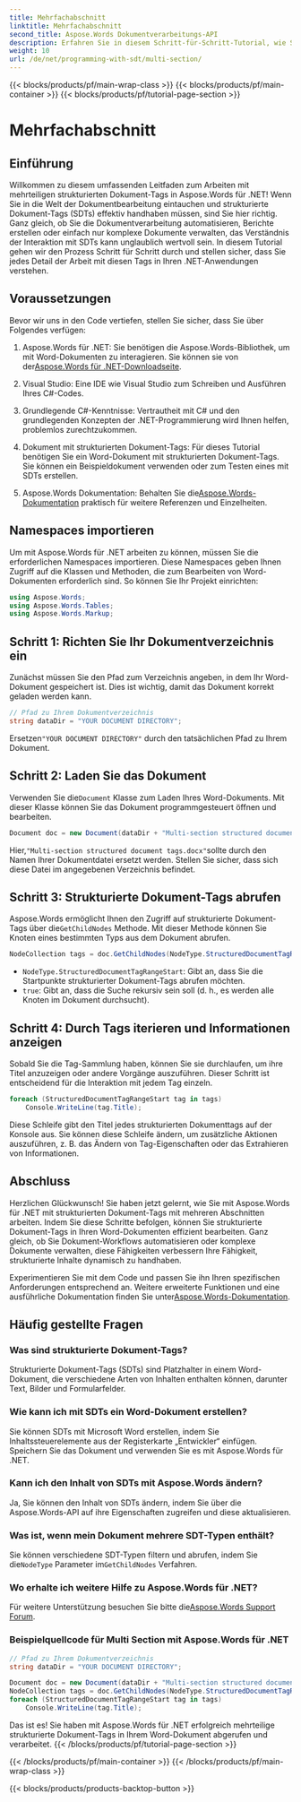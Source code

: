 ```yaml
---
title: Mehrfachabschnitt
linktitle: Mehrfachabschnitt
second_title: Aspose.Words Dokumentverarbeitungs-API
description: Erfahren Sie in diesem Schritt-für-Schritt-Tutorial, wie Sie in Aspose.Words für .NET mit strukturierten Dokument-Tags mit mehreren Abschnitten arbeiten. Ideal für die dynamische Dokumentbearbeitung.
weight: 10
url: /de/net/programming-with-sdt/multi-section/
---
```


{{< blocks/products/pf/main-wrap-class >}}
{{< blocks/products/pf/main-container >}}
{{< blocks/products/pf/tutorial-page-section >}}

# Mehrfachabschnitt

## Einführung

Willkommen zu diesem umfassenden Leitfaden zum Arbeiten mit mehrteiligen strukturierten Dokument-Tags in Aspose.Words für .NET! Wenn Sie in die Welt der Dokumentbearbeitung eintauchen und strukturierte Dokument-Tags (SDTs) effektiv handhaben müssen, sind Sie hier richtig. Ganz gleich, ob Sie die Dokumentverarbeitung automatisieren, Berichte erstellen oder einfach nur komplexe Dokumente verwalten, das Verständnis der Interaktion mit SDTs kann unglaublich wertvoll sein. In diesem Tutorial gehen wir den Prozess Schritt für Schritt durch und stellen sicher, dass Sie jedes Detail der Arbeit mit diesen Tags in Ihren .NET-Anwendungen verstehen.

## Voraussetzungen

Bevor wir uns in den Code vertiefen, stellen Sie sicher, dass Sie über Folgendes verfügen:

1.  Aspose.Words für .NET: Sie benötigen die Aspose.Words-Bibliothek, um mit Word-Dokumenten zu interagieren. Sie können sie von der[Aspose.Words für .NET-Downloadseite](https://releases.aspose.com/words/net/).

2. Visual Studio: Eine IDE wie Visual Studio zum Schreiben und Ausführen Ihres C#-Codes.

3. Grundlegende C#-Kenntnisse: Vertrautheit mit C# und den grundlegenden Konzepten der .NET-Programmierung wird Ihnen helfen, problemlos zurechtzukommen.

4. Dokument mit strukturierten Dokument-Tags: Für dieses Tutorial benötigen Sie ein Word-Dokument mit strukturierten Dokument-Tags. Sie können ein Beispieldokument verwenden oder zum Testen eines mit SDTs erstellen.

5.  Aspose.Words Dokumentation: Behalten Sie die[Aspose.Words-Dokumentation](https://reference.aspose.com/words/net/) praktisch für weitere Referenzen und Einzelheiten.

## Namespaces importieren

Um mit Aspose.Words für .NET arbeiten zu können, müssen Sie die erforderlichen Namespaces importieren. Diese Namespaces geben Ihnen Zugriff auf die Klassen und Methoden, die zum Bearbeiten von Word-Dokumenten erforderlich sind. So können Sie Ihr Projekt einrichten:

```csharp
using Aspose.Words;
using Aspose.Words.Tables;
using Aspose.Words.Markup;
```

## Schritt 1: Richten Sie Ihr Dokumentverzeichnis ein

Zunächst müssen Sie den Pfad zum Verzeichnis angeben, in dem Ihr Word-Dokument gespeichert ist. Dies ist wichtig, damit das Dokument korrekt geladen werden kann.

```csharp
// Pfad zu Ihrem Dokumentverzeichnis
string dataDir = "YOUR DOCUMENT DIRECTORY";
```

 Ersetzen`"YOUR DOCUMENT DIRECTORY"` durch den tatsächlichen Pfad zu Ihrem Dokument.

## Schritt 2: Laden Sie das Dokument

 Verwenden Sie die`Document` Klasse zum Laden Ihres Word-Dokuments. Mit dieser Klasse können Sie das Dokument programmgesteuert öffnen und bearbeiten.

```csharp
Document doc = new Document(dataDir + "Multi-section structured document tags.docx");
```

 Hier,`"Multi-section structured document tags.docx"`sollte durch den Namen Ihrer Dokumentdatei ersetzt werden. Stellen Sie sicher, dass sich diese Datei im angegebenen Verzeichnis befindet.

## Schritt 3: Strukturierte Dokument-Tags abrufen

 Aspose.Words ermöglicht Ihnen den Zugriff auf strukturierte Dokument-Tags über die`GetChildNodes` Methode. Mit dieser Methode können Sie Knoten eines bestimmten Typs aus dem Dokument abrufen.

```csharp
NodeCollection tags = doc.GetChildNodes(NodeType.StructuredDocumentTagRangeStart, true);
```

- `NodeType.StructuredDocumentTagRangeStart`: Gibt an, dass Sie die Startpunkte strukturierter Dokument-Tags abrufen möchten.
- `true`: Gibt an, dass die Suche rekursiv sein soll (d. h., es werden alle Knoten im Dokument durchsucht).

## Schritt 4: Durch Tags iterieren und Informationen anzeigen

Sobald Sie die Tag-Sammlung haben, können Sie sie durchlaufen, um ihre Titel anzuzeigen oder andere Vorgänge auszuführen. Dieser Schritt ist entscheidend für die Interaktion mit jedem Tag einzeln.

```csharp
foreach (StructuredDocumentTagRangeStart tag in tags)
    Console.WriteLine(tag.Title);
```

Diese Schleife gibt den Titel jedes strukturierten Dokumenttags auf der Konsole aus. Sie können diese Schleife ändern, um zusätzliche Aktionen auszuführen, z. B. das Ändern von Tag-Eigenschaften oder das Extrahieren von Informationen.

## Abschluss

Herzlichen Glückwunsch! Sie haben jetzt gelernt, wie Sie mit Aspose.Words für .NET mit strukturierten Dokument-Tags mit mehreren Abschnitten arbeiten. Indem Sie diese Schritte befolgen, können Sie strukturierte Dokument-Tags in Ihren Word-Dokumenten effizient bearbeiten. Ganz gleich, ob Sie Dokument-Workflows automatisieren oder komplexe Dokumente verwalten, diese Fähigkeiten verbessern Ihre Fähigkeit, strukturierte Inhalte dynamisch zu handhaben.

 Experimentieren Sie mit dem Code und passen Sie ihn Ihren spezifischen Anforderungen entsprechend an. Weitere erweiterte Funktionen und eine ausführliche Dokumentation finden Sie unter[Aspose.Words-Dokumentation](https://reference.aspose.com/words/net/).

## Häufig gestellte Fragen

### Was sind strukturierte Dokument-Tags?
Strukturierte Dokument-Tags (SDTs) sind Platzhalter in einem Word-Dokument, die verschiedene Arten von Inhalten enthalten können, darunter Text, Bilder und Formularfelder.

### Wie kann ich mit SDTs ein Word-Dokument erstellen?
Sie können SDTs mit Microsoft Word erstellen, indem Sie Inhaltssteuerelemente aus der Registerkarte „Entwickler“ einfügen. Speichern Sie das Dokument und verwenden Sie es mit Aspose.Words für .NET.

### Kann ich den Inhalt von SDTs mit Aspose.Words ändern?
Ja, Sie können den Inhalt von SDTs ändern, indem Sie über die Aspose.Words-API auf ihre Eigenschaften zugreifen und diese aktualisieren.

### Was ist, wenn mein Dokument mehrere SDT-Typen enthält?
 Sie können verschiedene SDT-Typen filtern und abrufen, indem Sie die`NodeType` Parameter im`GetChildNodes` Verfahren.

### Wo erhalte ich weitere Hilfe zu Aspose.Words für .NET?
 Für weitere Unterstützung besuchen Sie bitte die[Aspose.Words Support Forum](https://forum.aspose.com/c/words/8).



### Beispielquellcode für Multi Section mit Aspose.Words für .NET 

```csharp
// Pfad zu Ihrem Dokumentverzeichnis
string dataDir = "YOUR DOCUMENT DIRECTORY";

Document doc = new Document(dataDir + "Multi-section structured document tags.docx");
NodeCollection tags = doc.GetChildNodes(NodeType.StructuredDocumentTagRangeStart, true);
foreach (StructuredDocumentTagRangeStart tag in tags)
	Console.WriteLine(tag.Title);
```

Das ist es! Sie haben mit Aspose.Words für .NET erfolgreich mehrteilige strukturierte Dokument-Tags in Ihrem Word-Dokument abgerufen und verarbeitet.
{{< /blocks/products/pf/tutorial-page-section >}}

{{< /blocks/products/pf/main-container >}}
{{< /blocks/products/pf/main-wrap-class >}}

{{< blocks/products/products-backtop-button >}}
